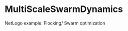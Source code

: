 # MultiScaleSwarmDynamics


 NetLogo example: Flocking/
                 Swarm optimization

            
